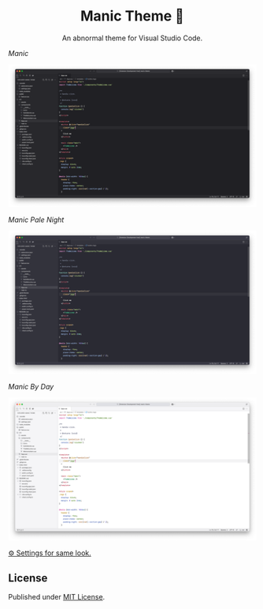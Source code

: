 <h1 align="center">
  Manic Theme 🖤
</h1>

<p align="center">
  An abnormal theme for Visual Studio Code.
<p>

_Manic_

![dark-theme](/previews/dark.png)

_Manic Pale Night_

![light-theme](/previews/pale.png)

_Manic By Day_

![light-theme](/previews/light.png)

[⚙️ Settings for same look.](https://github.com/hecticme/vscode-settings/blob/main/.vscode/settings.json)

## License

Published under [MIT License](./LICENSE).
